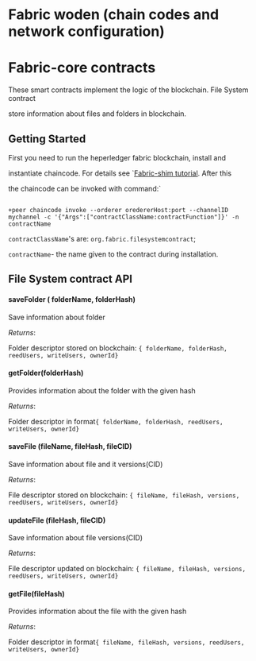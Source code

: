 # Fabric woden (chain codes and network configuration)

# Fabric-core contracts



These smart contracts implement the logic of the blockchain. File System contract

 store information about files and folders in blockchain.




## Getting Started



First you need to run the heperledger fabric blockchain, install and 

instantiate chaincode. For details see `[Fabric-shim tutorial](https://fabric-shim.github.io/master/tutorial-using-contractinterface.html). After this

 the chaincode can be invoked with command:`

```

+peer chaincode invoke --orderer oredererHost:port --channelID mychannel -c '{"Args":["contractClassName:contractFunction"]}' -n contractName

```

`contractClassName`'s are: `org.fabric.filesystemcontract`;

`contractName`- the name given to the contract during installation.



## File System contract API



#### saveFolder ( folderName, folderHash)

Save information about folder

*Returns*:

Folder descriptor stored on blockchain: ```{ folderName, folderHash, reedUsers, writeUsers, ownerId}```

#### getFolder(folderHash)

Provides information about the folder with the given hash

*Returns*:

Folder descriptor in format```{ folderName, folderHash, reedUsers, writeUsers, ownerId}```

#### saveFile (fileName, fileHash, fileCID)

Save information about file and it versions(CID) 

*Returns*:

File descriptor stored on blockchain: ```{ fileName, fileHash, versions, reedUsers, writeUsers, ownerId}```

#### updateFile (fileHash, fileCID)

Save information about file versions(CID) 

*Returns*:

File descriptor updated on blockchain: ```{ fileName, fileHash, versions, reedUsers, writeUsers, ownerId}```

#### getFile(fileHash)

Provides information about the file with the given hash

*Returns*:

Folder descriptor in format```{ fileName, fileHash, versions, reedUsers, writeUsers, ownerId}```


